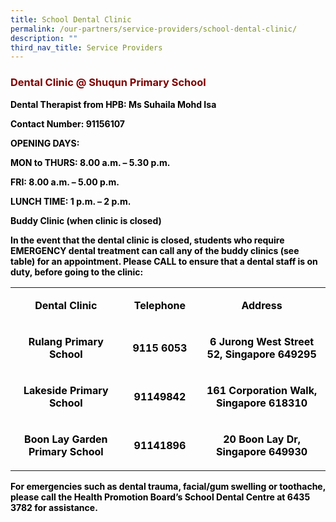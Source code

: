```yaml
---
title: School Dental Clinic
permalink: /our-partners/service-providers/school-dental-clinic/
description: ""
third_nav_title: Service Providers
---
```

<h3><span style="color: #800000;">Dental Clinic @ Shuqun Primary School</span></h3>
<p><span style="color: #000000;"><strong>Dental Therapist from HPB: Ms Suhaila Mohd Isa</strong></span></p>
<p><span style="color: #000000;"><strong>Contact Number: 91156107</strong></span></p>
<p><span style="color: #000000;"><strong>OPENING DAYS:</strong></span></p>
<p><span style="color: #000000;"><strong>MON to THURS: 8.00 a.m. – 5.30 p.m.</strong></span></p>
<p><span style="color: #000000;"><strong>FRI: 8.00 a.m. – 5.00 p.m.</strong></span></p>
<p><span style="color: #000000;"><strong>LUNCH TIME: 1 p.m. – 2 p.m.</strong></span></p>
<p><span style="color: #000000;"><strong>Buddy Clinic (when clinic is closed)</strong></span></p>
<p><span style="color: #000000;"><strong>In the event that the dental clinic is closed, students who require EMERGENCY dental treatment can call any of the buddy clinics (see table) for an appointment. Please CALL to ensure that a dental staff is on duty, before going to the clinic:</strong></span></p>
<table>
<tbody>
<tr>
<td style="width: 240px; text-align: center;">
<p><span style="color: #000000;"><strong>Dental Clinic</strong></span></p>
</td>
<td style="width: 127px; text-align: center;">
<p><span style="color: #000000;"><strong>Telephone</strong></span></p>
</td>
<td style="width: 268px; text-align: center;">
<p><span style="color: #000000;"><strong>Address</strong></span></p>
</td>
</tr>
<tr>
<td style="width: 240px; text-align: center;">
<p><span style="color: #000000;"><strong>Rulang Primary School</strong></span></p>
</td>
<td style="width: 127px; text-align: center;">
<p><span style="color: #000000;"><strong>9115 6053</strong></span></p>
</td>
<td style="width: 268px; text-align: center;">
<p><span style="color: #000000;"><strong>6 Jurong West Street 52, Singapore 649295</strong></span></p>
</td>
</tr>
<tr>
<td style="width: 240px; text-align: center;">
<p><span style="color: #000000;"><strong>Lakeside Primary School</strong></span></p>
</td>
<td style="width: 127px; text-align: center;">
<p><span style="color: #000000;"><strong>91149842</strong></span></p>
</td>
<td style="width: 268px; text-align: center;">
<p><span style="color: #000000;"><strong>161 Corporation Walk, Singapore 618310</strong></span></p>
</td>
</tr>
<tr>
<td style="width: 240px; text-align: center;">
<p><span style="color: #000000;"><strong>Boon Lay Garden Primary School</strong></span></p>
</td>
<td style="width: 127px; text-align: center;">
<p><span style="color: #000000;"><strong>91141896</strong></span></p>
</td>
<td style="width: 268px; text-align: center;">
<p><span style="color: #000000;"><strong>20 Boon Lay Dr, Singapore 649930</strong></span></p>
</td>
</tr>
</tbody>
</table>
<p><span style="color: #000000;"><strong>For emergencies such as dental trauma, facial/gum swelling or toothache, please call the Health Promotion Board’s School Dental Centre at 6435 3782 for assistance.</strong></span></p>